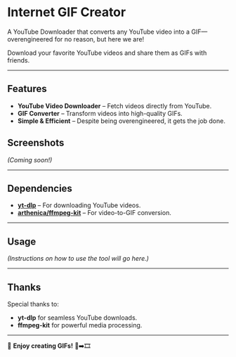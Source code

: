 # Internet GIF Creator  

A YouTube Downloader that converts any YouTube video into a GIF—overengineered for no reason, but here we are!  

Download your favorite YouTube videos and share them as GIFs with friends.  

---

## Features  
- **YouTube Video Downloader** – Fetch videos directly from YouTube.  
- **GIF Converter** – Transform videos into high-quality GIFs.  
- **Simple & Efficient** – Despite being overengineered, it gets the job done.  

## Screenshots  
*(Coming soon!)*  

---

## Dependencies  
- **[yt-dlp](https://github.com/yt-dlp/yt-dlp)** – For downloading YouTube videos.  
- **[arthenica/ffmpeg-kit](https://github.com/arthenica/ffmpeg-kit)** – For video-to-GIF conversion.  

---

## Usage  
*(Instructions on how to use the tool will go here.)*  

---

## Thanks  
Special thanks to:  
- **yt-dlp** for seamless YouTube downloads.  
- **ffmpeg-kit** for powerful media processing.  

---  

🔹 **Enjoy creating GIFs!** 🎥➡️🎞️
